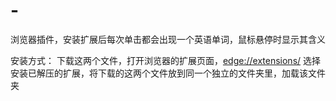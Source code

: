 # -
浏览器插件，安装扩展后每次单击都会出现一个英语单词，鼠标悬停时显示其含义

安装方式：
  下载这两个文件，打开浏览器的扩展页面，<edge://extensions/>
  选择安装已解压的扩展，将下载的这两个文件放到同一个独立的文件夹里，加载该文件夹
